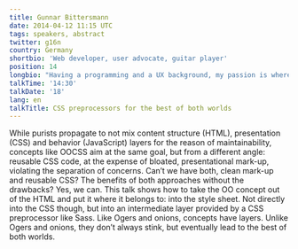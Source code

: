 ```yaml
---
title: Gunnar Bittersmann
date: 2014-04-12 11:15 UTC
tags: speakers, abstract
twitter: g16n
country: Germany
shortbio: 'Web developer, user advocate, guitar player'
position: 14
longbio: "Having a programming and a UX background, my passion is where both meet: at the frontend. Building responsive (what else?) and accessible (what else?) web pages, I aim at a better understanding between humans and machines. I review and translate articles on the W3C i18n website, help organizing the World Usability Day Berlin and struggle not to forget how to play the guitar."
talkTime: '14:30'
talkDate: '18'
lang: en
talkTitle: CSS preprocessors for the best of both worlds
---
```


While purists propagate to not mix content structure (HTML), presentation (CSS) and behavior (JavaScript) layers for the reason of maintainability, concepts like OOCSS aim at the same goal, but from a different angle: reusable CSS code, at the expense of bloated, presentational mark-up, violating the separation of concerns.
Can’t we have both, clean mark-up and reusable CSS? The benefits of both approaches without the drawbacks?
Yes, we can. This talk shows how to take the OO concept out of the HTML and put it where it belongs to: into the style sheet. Not directly into the CSS though, but into an intermediate layer provided by a CSS preprocessor like Sass.
Like Ogers and onions, concepts have layers. Unlike Ogers and onions, they don’t always stink, but eventually lead to the best of both worlds.